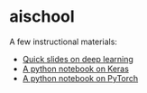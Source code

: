 # aischool

A few instructional materials:
- [Quick slides on deep learning](deep_learning_slides.pdf)
- [A python notebook on Keras](nnets.ipynb)
- [A python notebook on PyTorch](Pytorch1.0Tutorial.ipynb)
